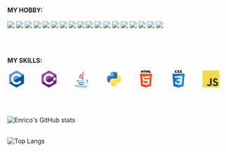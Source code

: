 **MY HOBBY:**
<br></br>
<img src ="https://img.shields.io/badge/Apple-000000.svg?style=for-the-badge&logo=Apple&logoColor=white">
<img src ="https://img.shields.io/badge/Bungie-0075BB.svg?style=for-the-badge&logo=Bungie&logoColor=white">
<img src ="https://img.shields.io/badge/Spotify-1DB954.svg?style=for-the-badge&logo=Spotify&logoColor=white">
<img src ="https://img.shields.io/badge/Nike-111111.svg?style=for-the-badge&logo=Nike&logoColor=white">
<img src ="https://img.shields.io/badge/Jordan-000000.svg?style=for-the-badge&logo=Jordan&logoColor=white">
<img src ="https://img.shields.io/badge/Amazon-FF9900.svg?style=for-the-badge&logo=Amazon&logoColor=white">
<img src ="https://img.shields.io/badge/Logitech%20G-00B8FC.svg?style=for-the-badge&logo=Logitech-G&logoColor=white">
<img src ="https://img.shields.io/badge/Corsair-000000.svg?style=for-the-badge&logo=Corsair&logoColor=white">
<img src ="https://img.shields.io/badge/MSI-FF0000.svg?style=for-the-badge&logo=MSI&logoColor=white">
<img src ="https://img.shields.io/badge/Cooler%20Master-1E1E28.svg?style=for-the-badge&logo=Cooler-Master&logoColor=white">
<img src ="https://img.shields.io/badge/NVIDIA-76B900.svg?style=for-the-badge&logo=NVIDIA&logoColor=white">
<img src ="https://img.shields.io/badge/ASUS-000000.svg?style=for-the-badge&logo=ASUS&logoColor=white">
<img src ="https://img.shields.io/badge/AMD-ED1C24.svg?style=for-the-badge&logo=AMD&logoColor=white">
<img src ="https://img.shields.io/badge/Yamaha%20Motor%20Corporation-E60012.svg?style=for-the-badge&logo=Yamaha-Motor-Corporation&logoColor=white">
<img src ="https://img.shields.io/badge/WhatsApp-25D366.svg?style=for-the-badge&logo=WhatsApp&logoColor=white">
<img src ="https://img.shields.io/badge/YouTube-FF0000.svg?style=for-the-badge&logo=YouTube&logoColor=white">
<img src ="https://img.shields.io/badge/Instagram-E4405F.svg?style=for-the-badge&logo=Instagram&logoColor=white">
<img src ="https://img.shields.io/badge/TikTok-000000.svg?style=for-the-badge&logo=TikTok&logoColor=white">


<br></br>

**MY SKILLS:**
<p style="display: flex; gap: 15px; justify-content: center; align-items: center;">
  <!-- C --> 
  <a href="https://en.cppreference.com/w/c" target="_blank" rel="noreferrer" style="border: none; outline: none;">
  <img src="https://raw.githubusercontent.com/devicons/devicon/master/icons/c/c-original.svg" alt="C" width="40" height="40"/></a>&nbsp;
  <!-- C# -->
  <a href="https://learn.microsoft.com/en-us/dotnet/csharp/" target="_blank" rel="noreferrer" style="border: none; outline: none;">
    <img src="https://raw.githubusercontent.com/devicons/devicon/master/icons/csharp/csharp-original.svg" alt="C#" width="40" height="40" /></a>&nbsp;
  <!-- Java -->
  <a href="https://docs.oracle.com/javase/8/docs/" target="_blank" rel="noreferrer" style="border: none; outline: none;">
    <img src="https://raw.githubusercontent.com/devicons/devicon/master/icons/java/java-original.svg" alt="Java" width="40" height="40" /></a>&nbsp;
  <!-- Python -->
  <a href="https://docs.python.org/3/" target="_blank" rel="noreferrer" style="border: none; outline: none;">
    <img src="https://raw.githubusercontent.com/devicons/devicon/master/icons/python/python-original.svg" alt="Python" width="40" height="40" /></a>&nbsp;
  <!-- HTML -->
  <a href="https://developer.mozilla.org/en-US/docs/Web/HTML" target="_blank" rel="noreferrer" style="border: none; outline: none;">
    <img src="https://raw.githubusercontent.com/devicons/devicon/master/icons/html5/html5-original-wordmark.svg" alt="HTML" width="40" height="40" /></a>&nbsp;
  <!-- CSS -->
  <a href="https://developer.mozilla.org/en-US/docs/Web/CSS" target="_blank" rel="noreferrer" style="border: none; outline: none;">
    <img src="https://raw.githubusercontent.com/devicons/devicon/master/icons/css3/css3-original-wordmark.svg" alt="CSS" width="40" height="40" /></a>&nbsp;
  <!-- JavaScript -->
  <a href="https://developer.mozilla.org/en-US/docs/Web/JavaScript" target="_blank" rel="noreferrer" style="border: none; outline: none;">
    <img src="https://raw.githubusercontent.com/devicons/devicon/master/icons/javascript/javascript-original.svg" alt="JavaScript" width="40" height="40" /></a>&nbsp;
</p>

<br></br>

![Enrico's GitHub stats](https://github-readme-stats.vercel.app/api?username=Enrico-github&theme=cobalt&bg_color=000000)
<br></br>

![Top Langs](https://github-readme-stats.vercel.app/api/top-langs/?username=Enrico-github&size_weight=0.5&count_weight=0.5&bg_color=000000)

<br></br>

<!--snake todo-->
